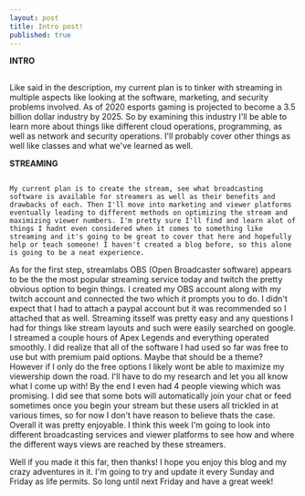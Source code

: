 ```yaml
---
layout: post
title: Intro post!
published: true
---
```


**INTRO**
##

  Like said in the description, my current plan is to tinker with streaming in multiple aspects like looking at the software, marketing, and security problems involved. As of 2020 esports gaming is projected to become a 3.5 billion dollar industry by 2025. So by examining this industry I'll be able to learn more about things like different cloud operations, programming, as well as network and security operations. I'll probably cover other things as well like classes and what we've learned as well.

**STREAMING**
##

	My current plan is to create the stream, see what broadcasting software is available for streamers as well as their benefits and drawbacks of each. Then I'll move into marketing and viewer platforms eventually leading to different methods on optimizing the stream and maximizing viewer numbers. I'm pretty sure I'll find and learn alot of things I hadnt even considered when it comes to something like streaming and it's going to be great to cover that here and hopefully help or teach someone! I haven't created a blog before, so this alone is going to be a neat experience.

  As for the first step, streamlabs OBS (Open Broadcaster software) appears to be the the most popular streaming service today and twitch the pretty obvious option to begin things. I created my OBS account along with my twitch account and connected the two which it prompts you to do. I didn't expect that I had to attach a paypal account but it was recommended so I attached that as well. Streaming itsself was pretty easy and any questions I had for things like stream layouts and such were easily searched on google. I streamed a couple hours of Apex Legends and everything operated smoothly. I did realize that all of the software I had used so far was free to use but with premium paid options. Maybe that should be a theme? However if I only do the free options I likely wont be able to maximize my viewership down the road. I'll have to do my research and let you all know what I come up with! By the end I even had 4 people viewing which was promising. I did see that some bots will automatically join your chat or feed sometimes once you begin your stream but these users all trickled in at various times, so for now I don't have reason to believe thats the case. Overall it was pretty enjoyable. I think this week I'm going to look into different broadcasting services and viewer platforms to see how and where the different ways views are reached by these streamers. 
  
  Well if you made it this far, then thanks! I hope you enjoy this blog and my crazy adventures in it. I'm going to try and update it every Sunday and Friday as life permits. So long until next Friday and have a great week!
